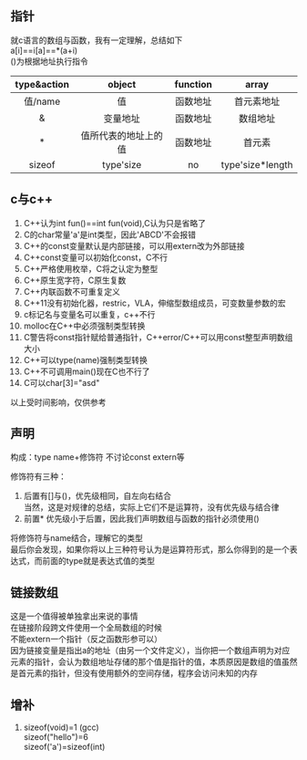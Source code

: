 ## 指针  
   
就c语言的数组与函数，我有一定理解，总结如下  
a[i]==i[a]==*(a+i)  
()为根据地址执行指令

|type&action|object|function|array|
|:----:|:----:|:----:|:----:|
|值/name|值|函数地址|首元素地址|
|&|变量地址|函数地址|数组地址|
|*|值所代表的地址上的值|函数地址|首元素|
|sizeof|type'size|no|type'size*length|

## c与c++
1. C++认为int fun()==int fun(void),C认为只是省略了
2. C的char常量'a'是int类型，因此'ABCD'不会报错
3. C++的const变量默认是内部链接，可以用extern改为外部链接
4. C++const变量可以初始化const，C不行
5. C++严格使用枚举，C将之认定为整型
6. C++原生宽字符，C原生复数
7. C++内联函数不可重复定义
8. C++11没有初始化器，restric，VLA，伸缩型数组成员，可变数量参数的宏
9. c标记名与变量名可以重复，c++不行
10. molloc在C++中必须强制类型转换
11. C警告将const指针赋给普通指针，C++error/C++可以用const整型声明数组大小
12. C++可以type(name)强制类型转换
13. C++不可调用main()现在C也不行了
14. C可以char[3]="asd"

以上受时间影响，仅供参考

## 声明

构成：type name+修饰符
不讨论const extern等

修饰符有三种：
1. 后置有[]与()，优先级相同，自左向右结合  
当然，这是对规律的总结，实际上它们不是运算符，没有优先级与结合律
2. 前置* 优先级小于后置，因此我们声明数组与函数的指针必须使用()

将修饰符与name结合，理解它的类型  
最后你会发现，如果你将以上三种符号认为是运算符形式，那么你得到的是一个表达式，而前面的type就是表达式值的类型

## 链接数组

 这是一个值得被单独拿出来说的事情  
 在链接阶段跨文件使用一个全局数组的时候  
 不能extern一个指针（反之函数形参可以）  
 因为链接变量是指出a的地址（由另一个文件定义），当你把一个数组声明为对应元素的指针，会认为数组地址存储的那个值是指针的值，本质原因是数组的值虽然是首元素的指针，但没有使用额外的空间存储，程序会访问未知的内存


 ## 增补


1. sizeof(void)=1 (gcc)    
sizeof("hello")=6  
sizeof('a')=sizeof(int)  